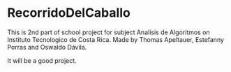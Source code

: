 RecorridoDelCaballo
===================

This is 2nd part of school project for subject Analisis de Algoritmos on Instituto Tecnologico de Costa Rica. Made by Thomas Apeltauer, Estefanny Porras and Oswaldo Dávila.

It will be a good project.
